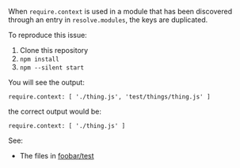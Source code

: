When `require.context` is used in a module that has been discovered through an entry in
`resolve.modules`, the keys are duplicated.

To reproduce this issue:

1. Clone this repository
2. `npm install`
3. `npm --silent start`

You will see the output:

```
require.context: [ './thing.js', 'test/things/thing.js' ]
```

the correct output would be:

```
require.context: [ './thing.js' ]
```

See:

- The files in [foobar/test](./foobar/test)
